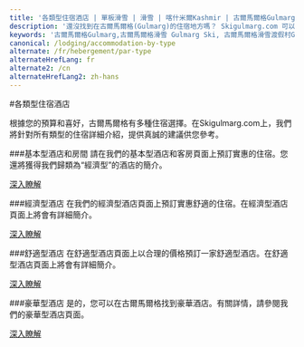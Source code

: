 ```yaml
---
title: '各類型住宿酒店 | 單板滑雪 | 滑雪 | 喀什米爾Kashmir | 古爾馬爾格Gulmarg | 印度India | Skigulmarg.com'
description: '還沒找到在古爾馬爾格(Gulmarg)的住宿地方嗎？ Skigulmarg.com 可以根據您的預算及偏好，提供住宿類型和推薦酒店的相關資訊供您參考。'
keywords: '古爾馬爾格Gulmarg,古爾馬爾格滑雪 Gulmarg Ski, 古爾馬爾格滑雪渡假村Gulmarg Ski Resort, 喀什米爾滑雪Skiing in the Himalayas, 印度滑雪Skiing in India, 喜馬拉雅Himalaya, 喀什米爾Kashmir, Skigulmarg.com'
canonical: /lodging/accommodation-by-type
alternate: /fr/hebergement/par-type
alternateHrefLang: fr
alternate2: /cn
alternateHrefLang2: zh-hans
---
```


#各類型住宿酒店

根據您的預算和喜好，古爾馬爾格有多種住宿選擇。在Skigulmarg.com上，我們將針對所有類型的住宿詳細介紹，提供真誠的建議供您參考。

###基本型酒店和房間
請在我們的基本型酒店和客房頁面上預訂實惠的住宿。您還將獲得我們歸類為“經濟型”的酒店的簡介。

[深入瞭解<i class="fa fa-chevron-right" aria-hidden="true"></i>](basic-hotels-and-rooms?classes=more-info)

###經濟型酒店
在我們的經濟型酒店頁面上預訂實惠舒適的住宿。在經濟型酒店頁面上將會有詳細簡介。

[深入瞭解<i class="fa fa-chevron-right" aria-hidden="true"></i>](economic-hotels?classes=more-info)

###舒適型酒店
在舒適型酒店頁面上以合理的價格預訂一家舒適型酒店。在舒適型酒店頁面上將會有詳細簡介。

[深入瞭解<i class="fa fa-chevron-right" aria-hidden="true"></i>](comfort-hotels?classes=more-info)

###豪華型酒店
是的，您可以在古爾馬爾格找到豪華酒店。有關詳情，請參閱我們的豪華型酒店頁面。

[深入瞭解<i class="fa fa-chevron-right" aria-hidden="true"></i>](deluxe-hotels?classes=more-info)

